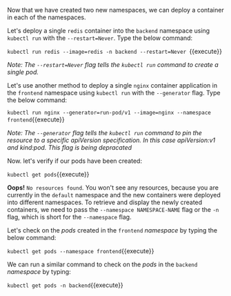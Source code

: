 Now that we have created two new namespaces, we can deploy a container in each of the namespaces.

Let's  deploy a single `redis` container into the `backend` namespace using  `kubectl run` with the `--restart=Never`. Type the below command:

`kubectl run redis --image=redis -n backend --restart=Never `{{execute}}

*Note: The `--restart=Never` flag tells the `kubectl run` command to create a single pod.*

Let's use another method to deploy a single `nginx` container application in the `frontend` namespace using  `kubectl run` with the `--generator` flag. Type the below command:

`kubectl run nginx --generator=run-pod/v1 --image=nginx --namespace frontend`{{execute}}

*Note: The `--generator` flag tells the `kubectl run` command to pin the resource to a specific apiVersion specification. In this case apiVersion:v1 and kind:pod. This flag is being depracated*


Now. let's verify if our pods have been created:

`kubectl get pods`{{execute}}

**Oops!** `No resources found`. You won't see any resources, because you are currently in the `default` namespace and the new containers were deployed into different namespaces. To retrieve and display the newly created containers, we need to pass the `--namespace NAMESPACE-NAME` flag  or the `-n` flag, which is short for the `--namespace` flag.

Let's check on the *pods* created in the `frontend` *namespace* by typing the below command:

`kubectl get pods --namespace frontend`{{execute}}

We can run a similar command to check on the *pods* in the `backend` *namespace* by typing:

`kubectl get pods -n backend`{{execute}}
